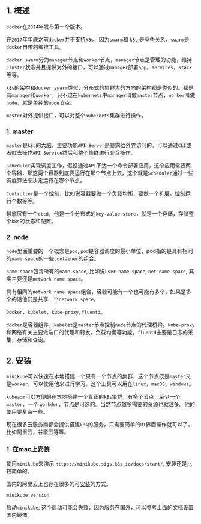 ## 1. 概述

```docker```在```2014```年发布第一个版本。

在```2017```年年底之前```docker```并不支持```k8s```，因为```swarm```和 ```k8s``` 是竞争关系，```swarm```是```docker```自带的编排工具。

```docker swarm```分为```manager```节点和```worker```节点，```manager```节点是管理的功能，维持```cluster```状态并且提供对外的接口，可以通过```manager```部署```app```，```services```，```stack```等等。

```k8s```的架构和```docker swarm```类似，分布式的集群大的方向的架构都是类似的。都是有```manager```和```worker```，只不过在```kubernets```中```manager```叫做```master```节点，```worker```叫做```node```，就是单纯的```node```节点。

```master```对外提供接口，可以对整个```kubernets```集群进行操作。

### 1. master

```master```是```k8s```的大脑，主要功能```API Server```是暴露给外界访问的。可以通过```CLI```或者```UI```去操作```API Service```然后和整个集群进行交互操作。

```Scheduler```实现调度工作，假设通过```API```下达一个命令部署应用，这个应用需要两个容器，那这两个容器到底要运行在那个节点上去，这个就是```Scheduler```通过一些调度算法来决定运行在哪个节点。

```Controller```是一个控制，比如说容器要做一个负载均衡，要做一个扩展，控制运行个数等等。

最底层有一个```etcd```，他是一个分布式的```key-value-store```，就是一个存储，存储整个```k8s```的状态和配置。

### 2. node

```node```里面重要的一个概念是```pod```, ```pod```是容器调度的最小单位，pod指的是具有相同的```name space```的一些```container```的组合。

```name space```包含所有的```name space```, 比如说```user-name-space```, ```net-name-space```, 其实主要还是```network name space```。

具有相同的```network name space```组合，容器可能有一个也可能有多个，如果是多个的话他们是共享一个```network space```。

```Docker```，```kubelet```，```kube-proxy```, ```fluentd```。 

```docker```是容器组件，```kubelet```是```master```节点控制```node```节点的代理桥梁。```kube-proxy```和网络有关主要做端口的代理和转发，负载均衡等功能。```fluentd```主要是日志的采集，存储和查询。

## 2. 安装

```minikube```可以快速在本地搭建一个只有一个节点的集群，这个节点既是```master```又是```worker```，可以使用他来进行学习。这个工具可以用在```linux```，```macOS```，```windows```。

```kubeadm```可以方便的在本地搭建一个真正的```k8s```集群，有多个节点，至少一个```master```，一个 ```workder```，节点是可选的。当然节点越多需要的资源也就越多。他的使用要复杂一些。

现在很多云服务商都会提供搭建```k8s```的服务，只需要简单的````UI````界面操作就可以了。比如阿里云，谷歌云等等。

### 1. 在mac上安装

使用```minikube```来演示 ```https://minikube.sigs.k8s.io/docs/start/```, 安装还是比较简单的。

国内的阿里云上也存在很多的可[安装](yq.aliyun.com/articles/221687)的方式。

```s
minikube version
```

启动```minikube```, 这个启动可能会失败，因为服务在国外，可以参考上面的文档设置国内镜像。

```s